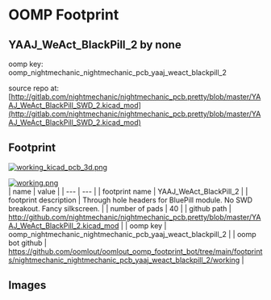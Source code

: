 # OOMP Footprint  
## YAAJ_WeAct_BlackPill_2  by none  
  
oomp key: oomp_nightmechanic_nightmechanic_pcb_yaaj_weact_blackpill_2  
  
source repo at: [http://gitlab.com/nightmechanic/nightmechanic_pcb.pretty/blob/master/YAAJ_WeAct_BlackPill_SWD_2.kicad_mod](http://gitlab.com/nightmechanic/nightmechanic_pcb.pretty/blob/master/YAAJ_WeAct_BlackPill_SWD_2.kicad_mod)  
## Footprint  
  
[![working_kicad_pcb_3d.png](working_kicad_pcb_3d_600.png)](working_kicad_pcb_3d.png)  
  
[![working.png](working_600.png)](working.png)  
| name | value | 
| --- | --- | 
| footprint name | YAAJ_WeAct_BlackPill_2 | 
| footprint description | Through hole headers for BluePill module. No SWD breakout. Fancy silkscreen. | 
| number of pads | 40 | 
| github path | http://github.com/nightmechanic/nightmechanic_pcb.pretty/blob/master/YAAJ_WeAct_BlackPill_2.kicad_mod | 
| oomp key | oomp_nightmechanic_nightmechanic_pcb_yaaj_weact_blackpill_2 | 
| oomp bot github | https://github.com/oomlout/oomlout_oomp_footprint_bot/tree/main/footprints/nightmechanic_nightmechanic_pcb_yaaj_weact_blackpill_2/working | 
## Images  
